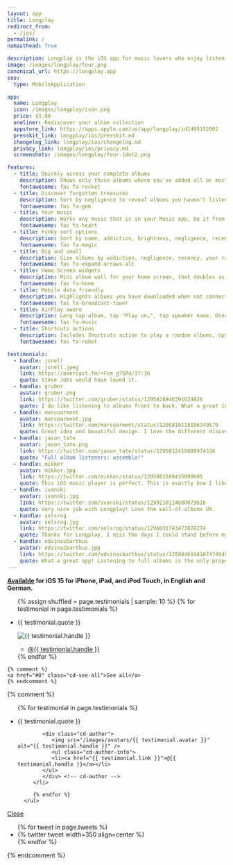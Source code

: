 ```yaml
---
layout: app
title: Longplay
redirect_from:
  - /ios/
permalink: /
nomasthead: True

description: Longplay is the iOS app for music lovers who enjoy listening to full albums but have a hard time finding them in their music library. It provides a beautiful view of the album artworks of the (near) complete albums in your music library with one-tap access to play them.
image: /images/longplay/four.png
canonical_url: https://longplay.app
seo:
  type: MobileApplication

app:
  name: Longplay
  icon: /images/longplay/icon.png
  price: $3.99
  oneliner: Rediscover your album collection
  appstore_link: https://apps.apple.com/us/app/longplay/id1495152002
  presskit_link: longplay/ios/presskit.md
  changelog_link: longplay/ios/changelog.md
  privacy_link: longplay/ios/privacy.md
  screenshots: /images/longplay/four-1dot2.png

features:
  - title: Quickly access your complete albums
    description: Shows only those albums where you've added all or most of the songs. Listen with single tap.
    fontawesome: fas fa-rocket
  - title: Discover forgotten treasures
    description: Sort by negligence to reveal albums you haven't listened too in a while but rated highly.
    fontawesome: fas fa-gem
  - title: Your music
    description: Works any music that is in your Music app, be it from Apple Music, iTunes purchases or manually synced.
    fontawesome: fas fa-heart
  - title: Funky sort options
    description: Sort by name, addiction, brightness, negligence, recency or your ratings.
    fontawesome: fas fa-magic
  - title: Big and small
    description: Size albums by addiction, negligence, recency, your ratings or album length.
    fontawesome: fas fa-expand-arrows-alt
  - title: Home Screen widgets
    description: Mini album wall for your home screen, that doubles as a "Feeling lucky" play button.
    fontawesome: fas fa-home
  - title: Mobile data friendly
    description: Highlights albums you have downloaded when not connected to Wifi.
    fontawesome: fas fa-broadcast-tower
  - title: AirPlay aware
    description: Long tap album, tap "Play on…", tap speaker name. Done. So quick.
    fontawesome: fas fa-music
  - title: Shortcuts actions
    description: Includes Shortcuts action to play a random albums, optionally filtered by album, genre, or favouring a specific sort order.
    fontawesome: fas fa-robot

testimonials:
  - handle: jsnell
    avatar: jsnell.jpeg
    link: https://overcast.fm/+Fcm_g75R4/37:36
    quote: Steve Jobs would have loved it.
  - handle: gruber
    avatar: gruber.png
    link: https://twitter.com/gruber/status/1295828946391629826
    quote: I do like listening to albums front to back. What a great idea.
  - handle: marcoarment
    avatar: marcoarment.jpg
    link: https://twitter.com/marcoarment/status/1295810118106349570
    quote: Great idea and beautiful design. I love the different discoverability angles, especially Negligence.
  - handle: jason_tate
    avatar: jason_tate.png
    link: https://twitter.com/jason_tate/status/1295812410888974336
    quote: "Full album listeners: assemble!"
  - handle: mikker
    avatar: mikker.jpg
    link: https://twitter.com/mikker/status/1295801509435899905
    quote: This iOS music player is perfect. This is exactly how I like to play music; one record at a time, from start to finish. OUTSTANDING work, @nhawk!
  - handle: ivanski
    avatar: ivanski.jpg
    link: https://twitter.com/ivanski/status/1299218124688879616
    quote: Very nice job with Longplay! Love the wall-of-albums UX.
  - handle: selsrog
    avatar: selsrog.jpg
    link: https://twitter.com/selsrog/status/1296031743473078274
    quote: Thanks for Longplay, I miss the days I could stand before my collection to find forgotten treasures.
  - handle: edvinasbartkus
    avatar: edvinasbartkus.jpg
    link: https://twitter.com/edvinasbartkus/status/1259846198187474949?s=21
    quote: What a great app! Listening to full albums is the only proper way to consume great music.
---
```


**[Available](https://apps.apple.com/us/app/longplay/id1495152002) for iOS 15 for iPhone, iPad, and iPod Touch, in English and German.**

<div class="testimonials-wrapper">
  <div class="testimonials-flexslider">
    <ul class="testimonials-list slides">
      {% assign shuffled = page.testimonials | sample: 10 %}
      {% for testimonial in page.testimonials %}
      <li>
         <p>{{ testimonial.quote }}</p>
         <div class="testimonials-author">
            <img src="/images/avatars/{{ testimonial.avatar }}" alt="{{ testimonial.handle }}" />
            <ul class="testimonials-author-info">
               <li><a href="{{ testimonial.link }}">@{{ testimonial.handle }}</a></li>
            </ul>
         </div>
      </li>
      {% endfor %}
    </ul>

    {% comment %}
    <a href="#0" class="cd-see-all">See all</a>
    {% endcomment %}

  </div>
</div>

{% comment %}

<div class="cd-testimonials-all">
   <div class="cd-testimonials-all-wrapper">
      <ul>
         {% for testimonial in page.testimonials %}
         <li class="cd-testimonials-item">
            <p>{{ testimonial.quote }}</p>
        
            <div class="cd-author">
               <img src="/images/avatars/{{ testimonial.avatar }}" alt="{{ testimonial.handle }}" />
               <ul class="cd-author-info">
               <li><a href="{{ testimonial.link }}">@{{ testimonial.handle }}</a></li>
            </ul>
            </div> <!-- cd-author -->
         </li>

         {% endfor %}
      </ul>

   </div> <!-- cd-testimonials-all-wrapper -->

<a href="#0" class="close-btn">Close</a>

</div> <!-- cd-testimonials-all -->

<div class="flexslider">
  <ul class="slides">
    {% for tweet in page.tweets %}
      <li>{% twitter tweet width=350 align=center %}</li>
    {% endfor %}
  </ul>
</div>
{% endcomment %}
